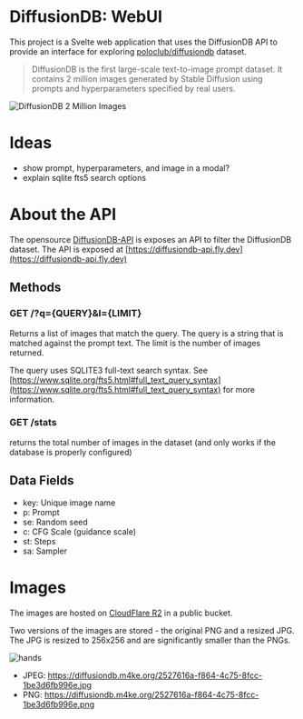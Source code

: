 # DiffusionDB: WebUI

This project is a Svelte web application that uses the DiffusionDB API to provide an interface for exploring [poloclub/diffusiondb](https://huggingface.co/datasets/poloclub/diffusiondb) dataset.

> DiffusionDB is the first large-scale text-to-image prompt dataset. It contains 2 million images generated by Stable Diffusion using prompts and hyperparameters specified by real users.

![DiffusionDB 2 Million Images](https://user-images.githubusercontent.com/15007159/198505835-bcc3a34f-a782-4064-989b-135e32b577a7.gif)

# Ideas

- show prompt, hyperparameters, and image in a modal?
- explain sqlite fts5 search options

# About the API

The opensource [DiffusionDB-API](https://github.com/anotherjesse/diffusiondb-api) is exposes an API to filter the DiffusionDB dataset. The API is exposed at [https://diffusiondb-api.fly.dev](https://diffusiondb-api.fly.dev)

## Methods

### GET /?q={QUERY}&l={LIMIT}

Returns a list of images that match the query. The query is a string that is matched against the prompt text. The limit is the number of images returned.

The query uses SQLITE3 full-text search syntax. See [https://www.sqlite.org/fts5.html#full_text_query_syntax](https://www.sqlite.org/fts5.html#full_text_query_syntax) for more information.

### GET /stats

returns the total number of images in the dataset (and only works if the database is properly configured)

## Data Fields

- key: Unique image name
- p: Prompt
- se: Random seed
- c: CFG Scale (guidance scale)
- st: Steps
- sa: Sampler

# Images

The images are hosted on [CloudFlare R2](https://blog.cloudflare.com/r2/) in a public bucket.

Two versions of the images are stored - the original PNG and a resized JPG. The JPG is resized to 256x256 and are significantly smaller than the PNGs.

![hands](https://diffusiondb.m4ke.org/2527616a-f864-4c75-8fcc-1be3d6fb996e.jpg)

- JPEG: https://diffusiondb.m4ke.org/2527616a-f864-4c75-8fcc-1be3d6fb996e.jpg
- PNG: https://diffusiondb.m4ke.org/2527616a-f864-4c75-8fcc-1be3d6fb996e.png